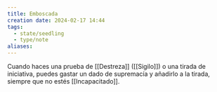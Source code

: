 ```yaml
---
title: Emboscada
creation date: 2024-02-17 14:44
tags:
  - state/seedling
  - type/note
aliases:
---
```

Cuando haces una prueba de [[Destreza]] ([[Sigilo]]) o una tirada de iniciativa, puedes gastar
un dado de supremacía y añadirlo a la tirada, siempre que no estés [[Incapacitado]].

